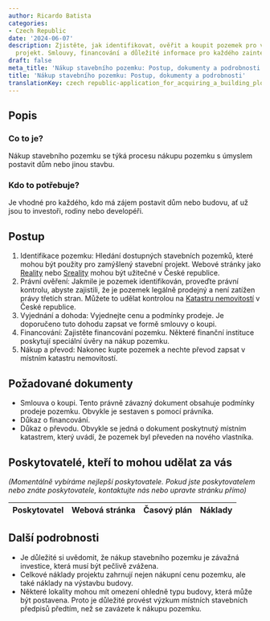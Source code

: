 ```yaml
---
author: Ricardo Batista
categories:
- Czech Republic
date: '2024-06-07'
description: Zjistěte, jak identifikovat, ověřit a koupit pozemek pro váš stavební
  projekt. Smlouvy, financování a důležité informace pro každého zainteresovaného.
draft: false
meta_title: 'Nákup stavebního pozemku: Postup, dokumenty a podrobnosti'
title: 'Nákup stavebního pozemku: Postup, dokumenty a podrobnosti'
translationKey: czech republic-application_for_acquiring_a_building_plot
---
```



## Popis
### Co to je?
Nákup stavebního pozemku se týká procesu nákupu pozemku s úmyslem postavit dům nebo jinou stavbu.

### Kdo to potřebuje?
Je vhodné pro každého, kdo má zájem postavit dům nebo budovu, ať už jsou to investoři, rodiny nebo developéři.

## Postup
1. Identifikace pozemku: Hledání dostupných stavebních pozemků, které mohou být použity pro zamýšlený stavební projekt. Webové stránky jako [Reality](https://www.reality.cz/) nebo [Sreality](https://www.sreality.cz/) mohou být užitečné v České republice.
2. Právní ověření: Jakmile je pozemek identifikován, proveďte právní kontrolu, abyste zajistili, že je pozemek legálně prodejný a není zatížen právy třetích stran. Můžete to udělat kontrolou na [Katastru nemovitostí](https://nahlizenidokn.cuzk.cz/) v České republice.
3. Vyjednání a dohoda: Vyjednejte cenu a podmínky prodeje. Je doporučeno tuto dohodu zapsat ve formě smlouvy o koupi.
4. Financování: Zajistěte financování pozemku. Některé finanční instituce poskytují speciální úvěry na nákup pozemku.
5. Nákup a převod: Nakonec kupte pozemek a nechte převod zapsat v místním katastru nemovitostí.

## Požadované dokumenty
- Smlouva o koupi. Tento právně závazný dokument obsahuje podmínky prodeje pozemku. Obvykle je sestaven s pomocí právníka.
- Důkaz o financování.
- Důkaz o převodu. Obvykle se jedná o dokument poskytnutý místním katastrem, který uvádí, že pozemek byl převeden na nového vlastníka.

## Poskytovatelé, kteří to mohou udělat za vás
_(Momentálně vybíráme nejlepší poskytovatele. Pokud jste poskytovatelem nebo znáte poskytovatele, kontaktujte nás nebo upravte stránku přímo)_

| Poskytovatel    |     Webová stránka  |     Časový plán   |      Náklady    |
| --------------- | --------------- |  :-------------: | :-------------: |


## Další podrobnosti
- Je důležité si uvědomit, že nákup stavebního pozemku je závažná investice, která musí být pečlivě zvážena.
- Celkové náklady projektu zahrnují nejen nákupní cenu pozemku, ale také náklady na výstavbu budovy.
- Některé lokality mohou mít omezení ohledně typu budovy, která může být postavena. Proto je důležité provést výzkum místních stavebních předpisů předtím, než se zavázete k nákupu pozemku.